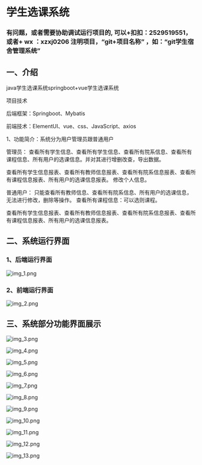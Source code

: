 # 学生选课系统

### 有问题，或者需要协助调试运行项目的, 可以+扣扣：2529519551，或者+ wx ：xzxj0206  注明项目，“git+项目名称” ，如：“git学生宿舍管理系统”

## 一、介绍

java学生选课系统springboot+vue学生选课系统

项目技术

后端框架：Springboot、Mybatis

前端技术：ElementUI、vue、css、JavaScript、axios


1、功能简介：系统分为用户管理员跟普通用户

管理员：   查看所有学生信息、查看所有学生信息、查看所有院系信息、查看所有课程信息、所有用户的选课信息。并对其进行增删改查，导出数据。

查看所有学生信息报表、查看所有教师信息报表、查看所有院系信息报表、查看所有课程信息报表、所有用户的选课信息报表。
修改个人信息。

普通用户： 只能查看所有教师信息、查看所有院系信息、所有用户的选课信息，无法进行修改，删除等操作。
查看所有课程信息：可以选则课程。

查看所有学生信息报表、查看所有教师信息报表、查看所有院系信息报表、查看所有课程信息报表、所有用户的选课信息报表。

## 二、系统运行界面

### 1、后端运行界面

![img_1.png](imgs/img_1.png)

### 2、前端运行界面

![img_2.png](imgs/img_2.png)

## 三、系统部分功能界面展示

![img_3.png](imgs/img_3.png)

![img_4.png](imgs/img_4.png)

![img_5.png](imgs/img_5.png)

![img_6.png](imgs/img_6.png)

![img_7.png](imgs/img_7.png)

![img_8.png](imgs/img_8.png)

![img_9.png](imgs/img_9.png)

![img_10.png](imgs/img_10.png)

![img_11.png](imgs/img_11.png)

![img_12.png](imgs/img_12.png)

![img_13.png](imgs/img_13.png)










